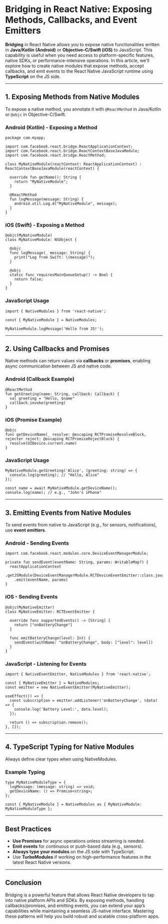 # Bridging in React Native: Exposing Methods, Callbacks, and Event Emitters

**Bridging** in React Native allows you to expose native functionalities written in **Java/Kotlin (Android)** or **Objective-C/Swift (iOS)** to JavaScript. This capability is useful when you need access to platform-specific features, native SDKs, or performance-intensive operations. In this article, we'll explore how to create native modules that expose methods, accept callbacks, and emit events to the React Native JavaScript runtime using **TypeScript** on the JS side.

---

## 1. Exposing Methods from Native Modules

To expose a native method, you annotate it with `@ReactMethod` in Java/Kotlin or `@objc` in Objective-C/Swift.

### Android (Kotlin) - Exposing a Method

```
package com.myapp;

import com.facebook.react.bridge.ReactApplicationContext;
import com.facebook.react.bridge.ReactContextBaseJavaModule;
import com.facebook.react.bridge.ReactMethod;

class MyNativeModule(reactContext: ReactApplicationContext) : ReactContextBaseJavaModule(reactContext) {

  override fun getName(): String {
    return "MyNativeModule";
  }

  @ReactMethod
  fun logMessage(message: String) {
    android.util.Log.d("MyNativeModule", message);
  }
}
```

### iOS (Swift) - Exposing a Method

```
@objc(MyNativeModule)
class MyNativeModule: NSObject {

  @objc
  func logMessage(_ message: String) {
    print("Log from Swift: \(message)");
  }

  @objc
  static func requiresMainQueueSetup() -> Bool {
    return false;
  }
}
```

### JavaScript Usage

```
import { NativeModules } from 'react-native';

const { MyNativeModule } = NativeModules;

MyNativeModule.logMessage('Hello from JS!');
```

---

## 2. Using Callbacks and Promises

Native methods can return values via **callbacks** or **promises**, enabling async communication between JS and native code.

### Android (Callback Example)

```
@ReactMethod
fun getGreeting(name: String, callback: Callback) {
  val greeting = "Hello, $name"
  callback.invoke(greeting)
}
```

### iOS (Promise Example)

```
@objc
func getDeviceName(_ resolve: @escaping RCTPromiseResolveBlock, rejecter reject: @escaping RCTPromiseRejectBlock) {
  resolve(UIDevice.current.name)
}
```

### JavaScript Usage

```
MyNativeModule.getGreeting('Alice', (greeting: string) => {
  console.log(greeting); // "Hello, Alice"
});

const name = await MyNativeModule.getDeviceName();
console.log(name); // e.g., "John's iPhone"
```

---

## 3. Emitting Events from Native Modules

To send events from native to JavaScript (e.g., for sensors, notifications), use **event emitters**.

### Android - Sending Events

```
import com.facebook.react.modules.core.DeviceEventManagerModule;

private fun sendEvent(eventName: String, params: WritableMap?) {
  reactApplicationContext
    .getJSModule(DeviceEventManagerModule.RCTDeviceEventEmitter::class.java)
    .emit(eventName, params)
}
```

### iOS - Sending Events

```
@objc(MyNativeEmitter)
class MyNativeEmitter: RCTEventEmitter {

  override func supportedEvents() -> [String] {
    return ["onBatteryChange"]
  }

  func emitBatteryChange(level: Int) {
    sendEvent(withName: "onBatteryChange", body: ["level": level])
  }
}
```

### JavaScript - Listening for Events

```
import { NativeEventEmitter, NativeModules } from 'react-native';

const { MyNativeEmitter } = NativeModules;
const emitter = new NativeEventEmitter(MyNativeEmitter);

useEffect(() => {
  const subscription = emitter.addListener('onBatteryChange', (data) => {
    console.log('Battery Level:', data.level);
  });

  return () => subscription.remove();
}, []);
```

---

## 4. TypeScript Typing for Native Modules

Always define clear types when using NativeModules.

### Example Typing

```
type MyNativeModuleType = {
  logMessage: (message: string) => void;
  getDeviceName: () => Promise<string>;
};

const { MyNativeModule } = NativeModules as { MyNativeModule: MyNativeModuleType };
```

---

## Best Practices

- **Use Promises** for async operations unless streaming is needed.
- **Emit events** for continuous or push-based data (e.g., sensors).
- **Always type your modules** on the JS side with TypeScript.
- Use **TurboModules** if working on high-performance features in the latest React Native versions.

---

## Conclusion

Bridging is a powerful feature that allows React Native developers to tap into native platform APIs and SDKs. By exposing methods, handling callbacks/promises, and emitting events, you can extend your app’s capabilities while maintaining a seamless JS-native interface. Mastering these patterns will help you build robust and scalable cross-platform apps.